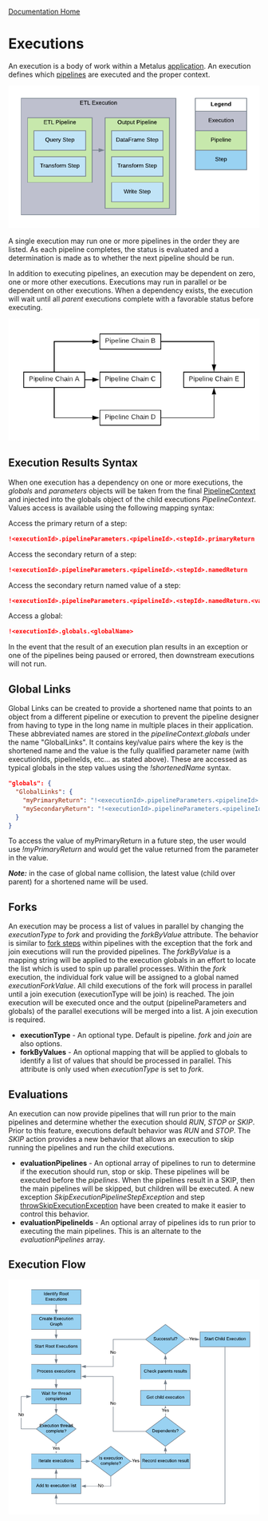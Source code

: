 [Documentation Home](readme.md)

# Executions
An execution is a body of work within a Metalus [application](applications.md). An execution defines which 
[pipelines](pipelines.md) are executed and the proper context.

![Execution Summary](images/Execution_Overview.png)

A single execution may run one or more pipelines in the order they are listed. As each pipeline completes, the status is
evaluated and a determination is made as to whether the next pipeline should be run. 

In addition to executing pipelines, an execution may be dependent on zero, one or more other executions. Executions may
run in parallel or be dependent on other executions. When a dependency exists, the execution will wait until all _parent_ 
executions complete with a favorable status before executing.

![Pipeline Execution Plan Example](images/Execution_Plan_Example.png "Pipeline Execution Dependencies")

## Execution Results Syntax
When one execution has a dependency on one or more executions, the *globals* and *parameters* objects will be taken from 
the final [PipelineContext](pipeline-context.md) and injected into the globals object of the child executions 
_PipelineContext_. Values access is available using the following mapping syntax:

Access the primary return of a step:
```json
!<executionId>.pipelineParameters.<pipelineId>.<stepId>.primaryReturn
```

Access the secondary return of a step:
```json
!<executionId>.pipelineParameters.<pipelineId>.<stepId>.namedReturn
```

Access the secondary return named value of a step:
```json
!<executionId>.pipelineParameters.<pipelineId>.<stepId>.namedReturn.<valueName>
```

Access a global:
```json
!<executionId>.globals.<globalName>
```

In the event that the result of an execution plan results in an exception or one of the pipelines being paused or errored,
then downstream executions will not run.

## Global Links
Global Links can be created to provide a shortened name that points to an object from a different pipeline or execution to
prevent the pipeline designer from having to type in the long name in multiple places in their application.  These abbreviated
names are stored in the _pipelineContext.globals_ under the name "GlobalLinks".  It contains key/value pairs where the key is
the shortened name and the value is the fully qualified parameter name (with executionIds, pipelineIds, etc... as stated above).
These are accessed as typical globals in the step values using the _!shortenedName_ syntax.

```json
"globals": {
  "GlobalLinks": {
    "myPrimaryReturn": "!<executionId>.pipelineParameters.<pipelineId>.<stepId>.primaryReturn",
    "mySecondaryReturn": "!<executionId>.pipelineParameters.<pipelineId>.<stepId>.namedReturn.<valueName>"
  }
}
```
To access the value of myPrimaryReturn in a future step, the user would use _!myPrimaryReturn_ and would get the value returned
from the parameter in the value.
 
_**Note:**_ in the case of global name collision, the latest value (child over parent) for a shortened name will be used.

## Forks
An execution may be process a list of values in parallel by changing the _executionType_ to _fork_ and providing the _forkByValue_
attribute. The behavior is similar to [fork steps](fork-join.md) within pipelines with the exception that the fork and 
join executions will run the provided pipelines. The _forkByValue_ is a mapping string will be applied to the execution 
globals in an effort to locate the list which is used to spin up parallel processes. Within the _fork_ execution, the 
individual fork value will be assigned to a global named _executionForkValue_. All child executions of the fork will process
in parallel until a join execution (executionType will be join) is reached. The join execution will be executed once and
the output (pipelineParameters and globals) of the parallel executions will be merged into a list. A join execution is
required.

* **executionType** - An optional type. Default is pipeline. _fork_ and _join_ are also options.
* **forkByValues** - An optional mapping that will be applied to globals to identify a list of values that should be processed in parallel.
  This attribute is only used when _executionType_ is set to _fork_.
## Evaluations
An execution can now provide pipelines that will run prior to the main pipelines and determine whether the execution 
should _RUN_, _STOP_ or _SKIP_. Prior to this feature, executions default behavior was _RUN_ and _STOP_. The _SKIP_ 
action provides a new behavior that allows an execution to skip running the pipelines and run the child executions.

* **evaluationPipelines** - An optional array of pipelines to run to determine if the execution should run, stop or skip.
  These pipelines will be executed before the _pipelines_. When the pipelines result in a SKIP,
  then the main pipelines will be skipped, but children will be executed. A new exception
  _SkipExecutionPipelineStepException_ and step [throwSkipExecutionException](../metalus-core/docs/exceptionsteps.md#throw-skip-execution-exception) have been created
  to make it easier to control this behavior.
* **evaluationPipelineIds** - An optional array of pipelines ids to run prior to executing the main pipelines. This is an alternate to the _evaluationPipelines_ array.

## Execution Flow
![Execution Flow](images/Execution_Plan_Flow.png "Execution Flow")
